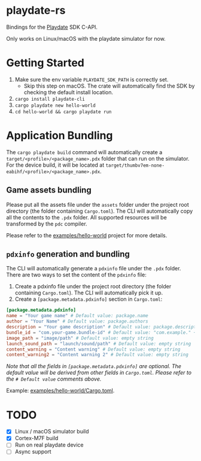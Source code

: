 # playdate-rs

Bindings for the [Playdate](https://play.date) SDK C-API.

Only works on Linux/macOS with the playdate simulator for now.

# Getting Started

1. Make sure the env variable `PLAYDATE_SDK_PATH` is correctly set.
   * Skip this step on macOS. The crate will automatically find the SDK by checking the default install location.
2. `cargo install playdate-cli`
3. `cargo playdate new hello-world`
4. `cd hello-world && cargo playdate run`

# Application Bundling

The `cargo playdate build` command will automatically create a `target/<profile>/<package_name>.pdx` folder that can run on the simulator. For the device build, it will be located at `target/thumbv7em-none-eabihf/<profile>/<package_name>.pdx`.

## Game assets bundling

Please put all the assets file under the `assets` folder under the project root directory (the folder containing `Cargo.toml`). The CLI will automatically copy all the contents to the `.pdx` folder. All supported resources will be transformed by the `pdc` compiler.

Please refer to the [examples/hello-world](examples/hello-world) project for more details.

##  `pdxinfo` generation and bundling

The CLI will automatically generate a `pdxinfo` file under the `.pdx` folder. There are two ways to set the content of the `pdxinfo` file:

1. Create a pdxinfo file under the project root directory (the folder containing `Cargo.toml`). The CLI will automatically pick it up.
2. Create a `[package.metadata.pdxinfo]` section in `Cargo.toml`:

```toml
[package.metadata.pdxinfo]
name = "Your game name" # Default value: package.name
author = "Your Name" # Default value: package.authors
description = "Your game description" # Default value: package.description
bundle_id = "com.your-game.bundle-id" # Default value: "com.example." + package.name
image_path = "image/path" # Default value: empty string
launch_sound_path = "launch/sound/path" # Default value: empty string
content_warning = "Content warning" # Default value: empty string
content_warning2 = "Content warning 2" # Default value: empty string
```

_Note that all the fields in `[package.metadata.pdxinfo]` are optional. The default value will be derived from other fields in `Cargo.toml`. Please refer to the `# Default value` comments above._

Example: [examples/hello-world/Cargo.toml](examples/hello-world/Cargo.toml).

# TODO

* [x] Linux / macOS simulator build
* [x] Cortex-M7F build
* [ ] Run on real playdate device
* [ ] Async support